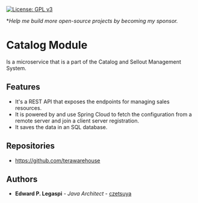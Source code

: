 [![License: GPL v3](https://img.shields.io/badge/License-GPLv3-blue.svg)](https://www.gnu.org/licenses/gpl-3.0)

**Help me build more open-source projects by becoming my sponsor.*

# Catalog Module

Is a microservice that is a part of the Catalog and Sellout Management System.

## Features

 - It's a REST API that exposes the endpoints for managing sales resources. 
 - It is powered by and use Spring Cloud to fetch the configuration from a remote server and join a client server registration.
 - It saves the data in an SQL database.

## Repositories

 - https://github.com/terawarehouse
 
## Authors

 * **Edward P. Legaspi** - *Java Architect* - [czetsuya](https://github.com/czetsuya)
